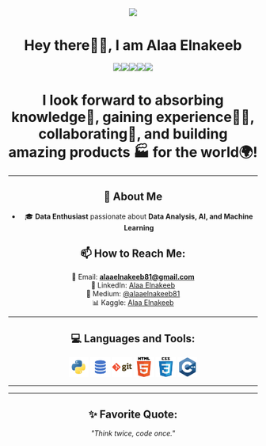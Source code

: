 <div align="center">
<img src="https://i.imgur.com/8MupZHY.gif" width="400px" />
<br>

# Hey there🙋‍♂️, I am Alaa Elnakeeb  
[<img src="https://img.shields.io/badge/medium-%2312100E.svg?&style=for-the-badge&logo=medium&logoColor=white" />](https://medium.com/@alaaelnakeeb81)[<img src="https://img.shields.io/badge/linkedin-%230077B5.svg?&style=for-the-badge&logo=linkedin&logoColor=white" />](https://www.linkedin.com/in/alaa-elnakeeb-3784a5225/)[<img src="https://img.shields.io/badge/kaggle-%230077B5.svg?&style=for-the-badge&logo=kaggle&logoColor=white" />](https://www.kaggle.com/alaaelnakeeb)[<img src="https://img.shields.io/badge/github-%23181717.svg?&style=for-the-badge&logo=github&logoColor=white" />](https://github.com/alaaelnakeeb)[<img src="https://img.shields.io/badge/gmail-D14836?&style=for-the-badge&logo=gmail&logoColor=white" />](mailto:alaaelnakeeb81@gmail.com)  

# I look forward to absorbing knowledge🧠, gaining experience👨‍🏭, collaborating🤝, and building amazing products 🏭 for the world🌍!

---

## **🚀 About Me**
- 🎓 **Data Enthusiast** passionate about **Data Analysis, AI, and Machine Learning**  
 

## **📫 How to Reach Me:**
📩 Email: **alaaelnakeeb81@gmail.com**  
💬 LinkedIn: [Alaa Elnakeeb](https://www.linkedin.com/in/alaa-elnakeeb-3784a5225/)  
📖 Medium: [@alaaelnakeeb81](https://medium.com/@alaaelnakeeb81)  
📊 Kaggle: [Alaa Elnakeeb](https://www.kaggle.com/alaaelnakeeb)  

---

## **💻 Languages and Tools:**

<p align="center">
  <div align="center">
    <code><img height="40" src="https://raw.githubusercontent.com/github/explore/80688e429a7d4ef2fca1e82350fe8e3517d3494d/topics/python/python.png"></code>  
    <code><img height="40" src="https://raw.githubusercontent.com/github/explore/80688e429a7d4ef2fca1e82350fe8e3517d3494d/topics/sql/sql.png"></code>  
    <code><img height="40" src="https://raw.githubusercontent.com/github/explore/80688e429a7d4ef2fca1e82350fe8e3517d3494d/topics/git/git.png"></code>  
    <code><img height="40" src="https://raw.githubusercontent.com/github/explore/80688e429a7d4ef2fca1e82350fe8e3517d3494d/topics/html/html.png"></code>  
    <code><img height="40" src="https://raw.githubusercontent.com/github/explore/80688e429a7d4ef2fca1e82350fe8e3517d3494d/topics/css/css.png"></code>  
    <code><img height="40" src="https://raw.githubusercontent.com/github/explore/80688e429a7d4ef2fca1e82350fe8e3517d3494d/topics/cpp/cpp.png"></code>  
  </div>
</p>

---

---

## **✨ Favorite Quote:**
<p align="center">
    <em>"Think twice, code once."</em>
</p>
